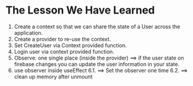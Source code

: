 # The Lesson We Have Learned

1. Create a context so that we can share the state of a User across the application.
2. Create a provider to re-use the context.
3. Set CreateUser via Context provided function.
4. Login user via context provided function.
5. Observe: one single place (inside the provider) ==> if the user state on firebase changes you can update the user information in your state.
6. use observer inside useEffect 
   6.1. ==> Set the observer one time
   6.2. ==> clean up memory after unmount